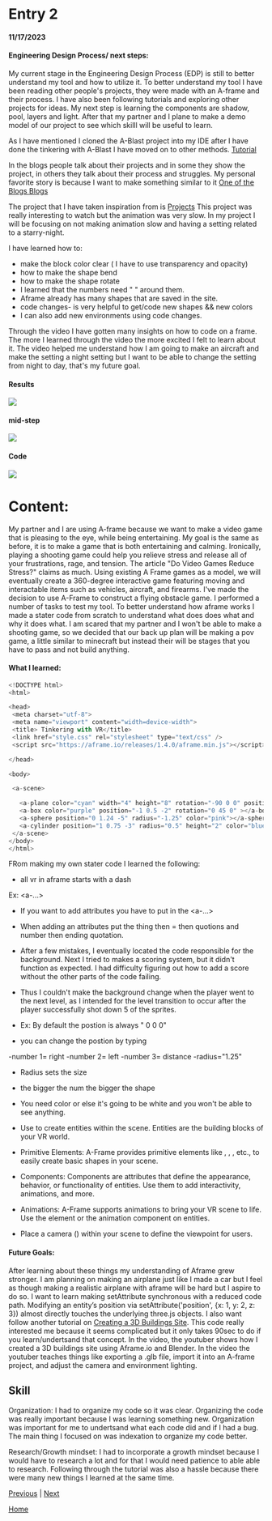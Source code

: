 # Entry 2
#### 11/17/2023


#### Engineering Design Process/ next steps:

My current stage in the Engineering Design Process (EDP) is still to better understand my tool and how to utilize it. To better understand my tool I have been reading other people's projects, they were made with an A-frame and their process. I have also been following tutorials  and exploring other projects for ideas. My next step is learning the components are shadow, pool, layers and light.  After that my partner and I plane to make a demo model of our project to see which skilll will be useful to learn.



As I have mentioned I cloned the A-Blast project into my IDE after I have done the tinkering with A-Blast I have moved on to other methods. [Tutorial ](https://www.youtube.com/watch?v=y5SZCYT0Zwo)


In the blogs people talk about their projects and in some they show the project, in others they talk about their process and struggles. My personal favorite story is because I want to make something similar to it
[One of the Blogs ](https://markpescecodex.com/we5/na.html)
[Blogs ](https://aframe.io/blog/newsletter2/)


The project that I have taken inspiration from is
[Projects](https://www.kodub.com/apps/planetsbyearth)
This project was really interesting to watch but the animation was very slow. In my project I will be focusing on not making animation slow and having a setting related to a starry-night.


I have learned how to:
* make the block color clear ( I have to use transparency and opacity)
* how to make the shape bend
* how to make the shape rotate
* I learned that the numbers need " " around them.
* Aframe already has many shapes that are saved in the site.
* code changes- is very helpful to get/code new shapes && new colors
* I can also add new environments using code changes.


Through the video I have gotten many insights on how to code on a frame. The more I learned through the video the more excited I felt to learn about it. The video helped me understand how I am going to make an aircraft and make the setting a night setting but I want to be able to change the setting from night to day, that's my future goal.






#### Results
![](zoom.png)


#### mid-step


![](car.png)


#### Code

![](code.png)

# Content:


My partner and I are using A-frame  because we want to make a video game that is pleasing to the eye, while being entertaining. My  goal is the same as before, it is to make a game that is both entertaining and calming. Ironically, playing a shooting game could help you relieve stress and release all of your frustrations, rage, and tension. The article "Do Video Games Reduce Stress?" claims as much. Using existing A Frame games as a model, we will eventually create a 360-degree interactive game featuring moving and interactable items such as vehicles, aircraft, and firearms. I've made the decision to use A-Frame to construct a flying obstacle game. I performed a number of tasks to test my tool. To better understand how aframe works I made a stater code from scratch to understand what does does what and why it does what. I am scared that my partner and I won't be able to make a shooting game, so we decided that our back up plan will be making a pov game, a little similar to minecraft but instead their will be stages that you have to pass and not build anything.

#### What I learned:
```js
<!DOCTYPE html>
<html>

<head>
 <meta charset="utf-8">
 <meta name="viewport" content="width=device-width">
 <title> Tinkering with VR</title>
 <link href="style.css" rel="stylesheet" type="text/css" />
 <script src="https://aframe.io/releases/1.4.0/aframe.min.js"></script>

</head>

<body>

 <a-scene> 

   <a-plane color="cyan" width="4" height="8" rotation="-90 0 0" position="0 0 -4"></a-plane>
   <a-box color="purple" position="-1 0.5 -2" rotation="0 45 0" ></a-box>
   <a-sphere position="0 1.24 -5" radius="-1.25" color="pink"></a-sphere>
   <a-cylinder position="1 0.75 -3" radius="0.5" height="2" color="blue"></a-cylinder>
 </a-scene>
</body>
</html>
```
FRom making my own stater code I learned the following:

* all vr in aframe starts with a dash
  
Ex: <a-...>

* If you want to add attributes you have to put in the <a-...>
  
* When adding an attributes put the thing then = then quotions and number then ending quotation.
  
* After a few mistakes, I eventually located the code responsible for the background. Next I tried to makes a scoring system, but it didn't function as expected. I had difficulty figuring out how to add a score without the other parts of the code failing.
  
* Thus I couldn't make the background change when the player went to the next level, as I intended for the level transition to occur after the player successfully shot down 5 of the sprites.
  
* Ex:
  By default the postion is always " 0 0 0"
  
* you can change the postion by typing
  
-number 1= right -number 2= left -number 3= distance -radius="1.25"

* Radius sets the size
* the bigger the num the bigger the shape
* You need color or else it's going to be white and you won't be able to see anything.

* Use to create entities within the scene. Entities are the building blocks of your VR world.

* Primitive Elements: A-Frame provides primitive elements like , , , etc., to easily create basic shapes in your scene.

* Components: Components are attributes that define the appearance, behavior, or functionality of entities. Use them to add interactivity, animations, and more.

* Animations: A-Frame supports animations to bring your VR scene to life. Use the element or the animation component on entities.

* Place a camera () within your scene to define the viewpoint for users.

#### Future Goals:
After learning about these things my understanding of Aframe grew stronger. I am planning on making an airplane just like I made a car but I feel as though making a realistic airplane with aframe will be hard but I aspire to do so. I want to learn making setAttribute synchronous with a reduced code path. Modifying an entity’s position via setAttribute('position', {x: 1, y: 2, z: 3}) almost directly touches the underlying three.js objects. I also want follow another tutorial on [Creating a 3D Buildings Site](https://youtu.be/5lTAt3HGPSw?si=PbTk6RiKbAWMO2xr). This code really interested me because it seems complicated but it only takes 90sec to do if you learn/undertsand that concept. In the video, the youtuber shows  how I created a 3D buildings site using Aframe.io and Blender. In the video the youtuber teaches things like exporting  a .glb file, import it into an A-frame project, and adjust the camera and environment lighting. 



## Skill
Organization: I had to organize my code so it was clear. Organizing the code was really important because I was learning something new. Organization was important for me to undertsand what each code did and if I had a bug. The main thing I focused on was indexation to organize my code better. 

Research/Growth mindset: I had to incorporate a growth mindset because I would have to research a lot and for that I would need patience to able able to research. Following through the tutorial was also a hassle because there were many new things I learned at the same time.






[Previous](entry01.md) | [Next](entry03.md)


[Home](../README.md)



